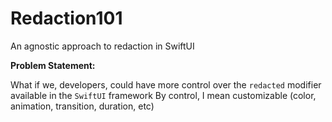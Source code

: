# Redaction101
An agnostic approach to redaction in SwiftUI

**Problem Statement:**

What if we, developers, could have more control over the `redacted` modifier available in the `SwiftUI` framework
By control, I mean customizable (color, animation, transition, duration, etc)
